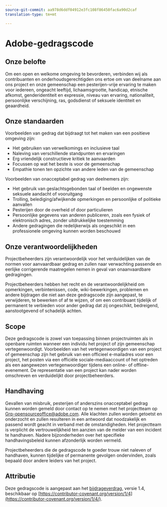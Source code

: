 ```yaml
---
source-git-commit: aa978d6ddf04912e3fc108f86450fac6a90d2caf
translation-type: tm+mt

---
```

# Adobe-gedragscode

## Onze belofte

Om een open en welkome omgeving te bevorderen, verbinden wij als contribuanten en onderhoudsgerechtigden ons ertoe om van deelname aan ons project en onze gemeenschap een pesterijen-vrije ervaring te maken voor iedereen, ongeacht leeftijd, lichaamsgrootte, handicap, etnische afkomst, genderidentiteit en expressie, niveau van ervaring, nationaliteit, persoonlijke verschijning, ras, godsdienst of seksuele identiteit en geaardheid.

## Onze standaarden

Voorbeelden van gedrag dat bijdraagt tot het maken van een positieve omgeving zijn:

* Het gebruiken van verwelkomings en inclusieve taal
* Naleving van verschillende standpunten en ervaringen
* Erg vriendelijk constructieve kritiek te aanvaarden
* Focussen op wat het beste is voor de gemeenschap
* Empathie tonen ten opzichte van andere leden van de gemeenschap

Voorbeelden van onacceptabel gedrag van deelnemers zijn:

* Het gebruik van geslachtsgebonden taal of beelden en ongewenste seksuele aandacht of vooruitgang
* Trolling, belediging/afwijkende opmerkingen en persoonlijke of politieke aanvallen
* Pesterijen door de overheid of door particulieren
* Persoonlijke gegevens van anderen publiceren, zoals een fysiek of elektronisch adres, zonder uitdrukkelijke toestemming
* Andere gedragingen die redelijkerwijs als ongeschikt in een professionele omgeving kunnen worden beschouwd

## Onze verantwoordelijkheden

Projectbeheerders zijn verantwoordelijk voor het verduidelijken van de normen voor aanvaardbaar gedrag en zullen naar verwachting passende en eerlijke corrigerende maatregelen nemen in geval van onaanvaardbare gedragingen.

Projectbeheerders hebben het recht en de verantwoordelijkheid om opmerkingen, verbintenissen, code, wiki-bewerkingen, problemen en andere bijdragen die niet aan deze gedragscode zijn aangepast, te verwijderen, te bewerken of af te wijzen, of om een contribuant tijdelijk of permanent te verbieden voor ander gedrag dat zij ongeschikt, bedreigend, aanstootgevend of schadelijk achten.

## Scope

Deze gedragscode is zowel van toepassing binnen projectruimten als in openbare ruimten wanneer een individu het project of zijn gemeenschap vertegenwoordigt. Voorbeelden van het vertegenwoordigen van een project of gemeenschap zijn het gebruik van een officieel e-mailadres voor een project, het posten via een officiële sociale-mediaaccount of het optreden als een aangewezen vertegenwoordiger tijdens een online- of offline-evenement. De representatie van een project kan nader worden omschreven en verduidelijkt door projectbeheerders.

## Handhaving

Gevallen van misbruik, pesterijen of anderszins onacceptabel gedrag kunnen worden gemeld door contact op te nemen met het projectteam op Grp-opensourceoffice@adobe.com. Alle klachten zullen worden getoetst en onderzocht en zullen resulteren in een antwoord dat noodzakelijk en passend wordt geacht in verband met de omstandigheden. Het projectteam is verplicht de vertrouwelijkheid ten aanzien van de melder van een incident te handhaven. Nadere bijzonderheden over het specifieke handhavingsbeleid kunnen afzonderlijk worden vermeld.

Projectbeheerders die de gedragscode te goeder trouw niet naleven of handhaven, kunnen tijdelijke of permanente gevolgen ondervinden, zoals bepaald door andere leiders van het project.

## Attributie

Deze gedragscode is aangepast aan het [bijdrageverdrag](https://contributor-covenant.org), versie 1.4, beschikbaar op [https://contributor-covenant.org/version/1/4](https://contributor-covenant.org/version/1/4/).
